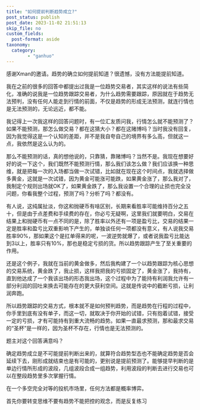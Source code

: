 ```yaml
---
title: "如何提前判断趋势成立?"
post_status: publish
post_date: 2023-11-02 21:51:13
skip_file: no
custom_fields: 
  post-format: aside
taxonomy:
  category:
        - "ganhuo"
---
```


感谢Xman的邀请。趋势的确立如何提前知道？很遗憾，没有方法能提前知道。

我在之前的很多的回答中都提出过我是一位趋势交易者，其实这样的说法有些简化，准确的说我是一位趋势跟踪交易者，为什么趋势需要跟踪，原因就在于趋势无法预判，没有任何人能走到行情的前面，不仅是趋势的形成无法预测，就连行情也是无法预测的，无论远近，都不能。

我记得上一次我这样的回答问题时，有一位汇友质问我，行情怎么就不能预测了？如果不能预测，那怎么做交易？都在这猜大小？都在这赌博吗？当时我没有回复，因为我觉得这是一个认知的差距，并不是我自夸自己的境界有多么高，但就这一点，我依然是这么认为的。

那么不能预测的话，真的想他说的，只靠猜，靠赌博吗？当然不是。我现在想要好好的说一下这个，我们既然不能预测行情，那么我们该怎么做？我们应该换一种思维，就是把每一次的入场都当做一次试错，比如就在现在这个时间点，我就选择做多黄金，这就是一次试错，因为黄金可能涨可能跌，如果黄金涨了，那么我对了，我制定个规则出场就OK了，如果黄金跌了，那么我设置一个合理的止损也完全没问题，你看我整个过程，预测了吗？分析了吗？都没有。

有人说，这纯属扯淡，你这和抛硬币有啥区别，长期来看胜率可能维持百分之五十，但是由于点差费和手续费的存在，你必亏无疑啊，这里我们就要明白，交易在结果上和抛硬币有一点不同的是，除了胜率以外还有一项是盈亏比，交易的结果一定是胜率和盈亏比双重影响下产生的，单独谈任何一项都没有意义，有人说我交易胜率90%，那如果这个是扛单得来的呢，一波逆势就爆了，或者说我盈亏比能达到3以上，胜率只有10%，那也是稳定亏损的货。所以趋势跟踪产生了至关重要的作用。

还是这个例子，我就在当前的黄金做多，然后我构建了一个以趋势跟踪为核心思想的交易系统，黄金跌了，我止损，这样我把我的亏损固定了，黄金涨了，我持有，直到他达成了一个我该出场的形态我出场，这个过程中为了能持有利润我允许有一部分利润的回吐来换去可能存在的更大获利空间。这就是传说中的截断亏损，让利润奔跑。

所以趋势跟踪的交易方式，根本就不是如何预判趋势，而是趋势在行程的过程中，你手里到底有没有单子，而这一切，就取决于你开始的试错，只有抱着试错，接受一定的亏损，才有可能持有到重大流畅的趋势。如果一直最求预测，那和最求交易的“圣杯”是一样的，因为圣杯不存在，行情也是无法预测的。

题主对这个回答满意吗？

确定趋势成立是不可能提前判断出来的，就算符合趋势型态也不能确定趋势是否会延续下去，刚形成就结束也是有可能的，更别说是提前预测了。能够提早判断的是单边行情所形成的波段，几组波段合成一组趋势，利用波段的判断去进行交易也可以在整段趋势里多次掌握行情。

在一个多空完全对等的投机市场里，任何方法都是概率博弈。

首先你要转变思维不要有趋势不能把控的观念，而是反复练习
